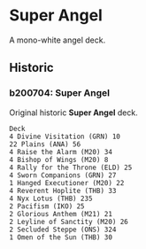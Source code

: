 # Super Angel
A mono-white angel deck.

## Historic
### b200704: Super Angel
Original historic **Super Angel** deck.
```
Deck
4 Divine Visitation (GRN) 10
22 Plains (ANA) 56
4 Raise the Alarm (M20) 34
4 Bishop of Wings (M20) 8
4 Rally for the Throne (ELD) 25
4 Sworn Companions (GRN) 27
1 Hanged Executioner (M20) 22
4 Reverent Hoplite (THB) 33
4 Nyx Lotus (THB) 235
2 Pacifism (IKO) 25
2 Glorious Anthem (M21) 21
2 Leyline of Sanctity (M20) 26
2 Secluded Steppe (ONS) 324
1 Omen of the Sun (THB) 30


```